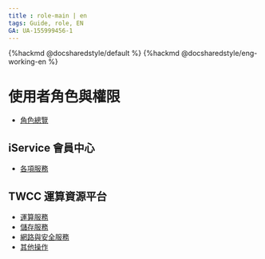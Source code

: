 ```yaml
---
title : role-main | en
tags: Guide, role, EN
GA: UA-155999456-1
---
```


{%hackmd @docsharedstyle/default %}
{%hackmd @docsharedstyle/eng-working-en %}

# 使用者角色與權限

- [角色總覽](https://man.twcc.ai/@twccdocs/role-overview-en)


## iService 會員中心
- [各項服務](https://man.twcc.ai/@twccdocs/role-iservice-en)

## TWCC 運算資源平台
- [運算服務](https://man.twcc.ai/@twccdocs/role-compute-en)
- [儲存服務](https://man.twcc.ai/@twccdocs/role-storage-en)
- [網路與安全服務](https://man.twcc.ai/@twccdocs/role-netndsec-zh)
- [其他操作](https://man.twcc.ai/@twccdocs/role-other-en)
